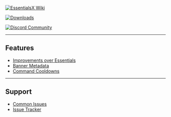 [![**EssentialsX Wiki**](https://camo.githubusercontent.com/9ad178e5cf76a372d6aaee8bbdf13485fbc1d51b/68747470733a2f2f692e696d6775722e636f6d2f435034535a70422e706e67)](https://github.com/EssentialsX/Essentials/wiki)

[![**Downloads**](https://camo.githubusercontent.com/9aff2864d80daf2dac77bdbf5d1ea985381e180e/68747470733a2f2f692e696d6775722e636f6d2f4d4d6330504a592e706e67)](https://ci.ender.zone/job/EssentialsX)

[![**Discord Community**](https://discordapp.com/assets/fc0b01fe10a0b8c602fb0106d8189d9b.png)](https://github.com/EssentialsX/Essentials/wiki/Discord-Rules)

---

## Features
* [Improvements over Essentials](https://github.com/EssentialsX/Essentials/wiki#differences-between-essentialsspigot-essentials-and-essentialsx)
* [Banner Metadata](https://github.com/EssentialsX/Essentials/wiki/BannerMeta)
* [Command Cooldowns](https://github.com/EssentialsX/Essentials/wiki/Command-Cooldowns)

---

## Support
* [Common Issues](https://github.com/EssentialsX/Essentials/wiki/Common-Issues)
* [Issue Tracker](https://github.com/EssentialsX/Essentials/issues)